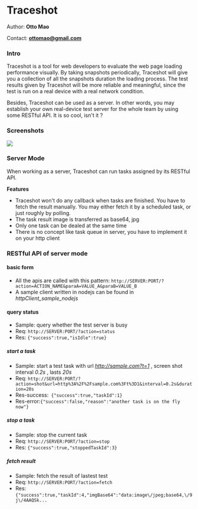 Traceshot
=========
Author: **Otto Mao**

Contact: **ottomao@gmail.com**


### Intro
Traceshot is a tool for web developers to evaluate the web page loading performance visually. By taking snapshots periodically, Traceshot will give you a collection of all the snapshots duration the loading process. The test results given by Traceshot will be more reliable and meaningful, since the test is run on a real device with a real network condition.

Besides, Traceshot can be used as a server. In other words, you may establish your own real-device test server for the whole team by using some RESTful API. It is so cool, isn't it ?

### Screenshots
[![](http://gtms04.alicdn.com/tps/i4/TB1n6C_FVXXXXXaXpXXCKHiPpXX-2800-1600.png_760x760.jpg)](http://gtms04.alicdn.com/tps/i4/TB1n6C_FVXXXXXaXpXXCKHiPpXX-2800-1600.png)

### Server Mode

When working as a server, Traceshot can run tasks assigned by its RESTful API.

**Features**

* Traceshot won't do any callback when tasks are finished. You have to fetch the result manually. You may either fetch it by a scheduled task, or just roughly by polling.
* The task result image is transferred as base64, jpg
* Only one task can be dealed at the same time
* There is no concept like task queue in server, you have to implement it on your http client

### RESTful API of server mode

#### basic form
* All the apis are called with this pattern: ```http://SERVER:PORT/?action=ACTION_NAME&paraA=VALUE_A&paraB=VALUE_B``` 
* A sample client written in nodejs can be found in *httpClient_sample_nodejs*

#### query status
* Sample: query whether the test server is busy
* Req: ```http://SERVER:PORT/?action=status```
* Res: ```{"success":true,"isIdle":true}```


##### start a task
* Sample: start a test task with url *http://sample.com?t=1* , screen shot interval *0.2s* , lasts *20s*
* Req: ```http://SERVER:PORT/?action=shot&url=http%3A%2F%2Fsample.com%3Ft%3D1&interval=0.2s&duration=20s```
* Res-success:```
{"success":true,"taskId":1}```
* Res-error:```{"success":false,"reason":"another task is on the fly now"}```

##### stop a task
* Sample: stop the current task
* Req: ```http://SERVER:PORT/?action=stop```
* Res: ```{"success":true,"stoppedTaskId":3}```

##### fetch result
* Sample: fetch the result of lastest test
* Req: ```http://SERVER:PORT/?action=fetch```
* Res: ```{"success":true,"taskId":4,"imgBase64":"data:image\/jpeg;base64,\/9j\/4AAQSk...```
